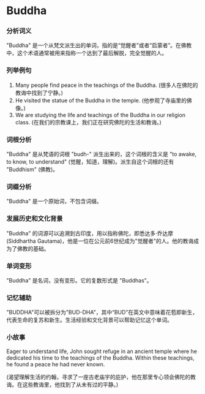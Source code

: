 # Buddha

### 分析词义

  

"Buddha" 是一个从梵文派生出的单词，指的是“觉醒者”或者“启蒙者”。在佛教中，这个术语通常被用来指称一个达到了最后解脱，完全觉醒的人。

  

### 列举例句

  

1.  Many people find peace in the teachings of the Buddha. (很多人在佛陀的教诲中找到了宁静。)
2.  He visited the statue of the Buddha in the temple. (他参观了寺庙里的佛像。)
3.  We are studying the life and teachings of the Buddha in our religion class. (在我们的宗教课上，我们正在研究佛陀的生活和教诲。)

  

### 词根分析

  

"Buddha" 是从梵语的词根 "budh-" 派生出来的，这个词根的含义是 "to awake, to know, to understand" (觉醒，知道，理解)。派生自这个词根的还有 "Buddhism" (佛教)。

  

### 词缀分析

  

"Buddha" 是一个原始词，不包含词缀。

  

### 发展历史和文化背景

  

"Buddha" 的词源可以追溯到古印度，用以指称佛陀，即悉达多·乔达摩 (Siddhartha Gautama)，他是一位在公元前6世纪成为"觉醒者"的人。他的教诲成为了佛教的基础。

  

### 单词变形

  

"Buddha" 是名词，没有变形。它的复数形式是 "Buddhas"。

  

### 记忆辅助

  

"BUDDHA"可以被拆分为"BUD-DHA"，其中“BUD”在英文中意味着花苞即新生，代表生命的复苏和新生。生活经验和文化背景可以帮助记忆这个单词。

  

### 小故事

  

Eager to understand life, John sought refuge in an ancient temple where he dedicated his time to the teachings of the Buddha. Within these teachings, he found a peace he had never known.

  

(渴望理解生活的约翰，寻求了一座古老庙宇的庇护，他在那里专心领会佛陀的教诲。在这些教诲里，他找到了从未有过的平静。)
